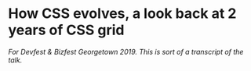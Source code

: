 # How CSS evolves, a look back at 2 years of CSS grid

*For Devfest & Bizfest Georgetown 2019. This is sort of a transcript of the talk.*